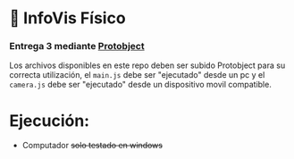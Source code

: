 # 📘 **InfoVis Físico**  
### Entrega 3 mediante [Protobject](https://app.protobject.com/code)

Los archivos disponibles en este repo deben ser subido Protobject para su correcta utilización, el ```main.js``` debe ser "ejecutado" desde un pc y el ```camera.js``` debe ser "ejecutado" desde un dispositivo movil compatible. 

# Ejecución:
- Computador ~~solo testado en windows~~
  
